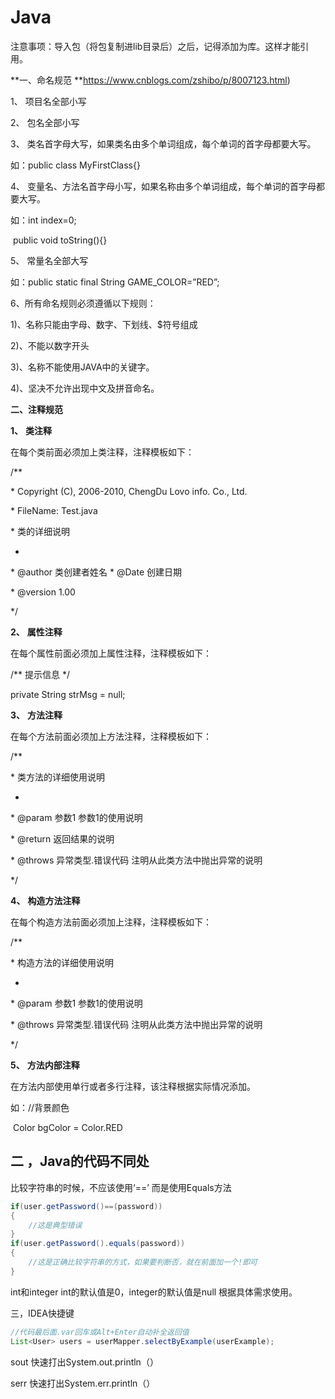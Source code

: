 # Java

注意事项：导入包（将包复制进lib目录后）之后，记得添加为库。这样才能引用。

**一、命名规范 **https://www.cnblogs.com/zshibo/p/8007123.html)

1、 项目名全部小写

2、 包名全部小写

3、 类名首字母大写，如果类名由多个单词组成，每个单词的首字母都要大写。

如：public class MyFirstClass{}

4、 变量名、方法名首字母小写，如果名称由多个单词组成，每个单词的首字母都要大写。

如：int index=0;

​    public void toString(){}

5、 常量名全部大写

如：public static final String GAME_COLOR=”RED”;

6、所有命名规则必须遵循以下规则：

1)、名称只能由字母、数字、下划线、$符号组成

2)、不能以数字开头

3)、名称不能使用JAVA中的关键字。

4)、坚决不允许出现中文及拼音命名。

**二、注释规范**

**1、**  **类注释**

在每个类前面必须加上类注释，注释模板如下：

/**

\* Copyright (C), 2006-2010, ChengDu Lovo info. Co., Ltd.

\* FileName: Test.java

\* 类的详细说明

*

\* @author 类创建者姓名
  \* @Date  创建日期

\* @version 1.00

*/

 

**2、**  **属性注释**

在每个属性前面必须加上属性注释，注释模板如下：

/** 提示信息 */

private String strMsg = null;

 

**3、**  **方法注释**

在每个方法前面必须加上方法注释，注释模板如下：

/**

\* 类方法的详细使用说明

*

\* @param 参数1 参数1的使用说明

\* @return 返回结果的说明

\* @throws 异常类型.错误代码 注明从此类方法中抛出异常的说明

*/

**4、**  **构造方法注释**

在每个构造方法前面必须加上注释，注释模板如下：

/**

\* 构造方法的详细使用说明

*

\* @param 参数1 参数1的使用说明

\* @throws 异常类型.错误代码 注明从此类方法中抛出异常的说明

*/

 

**5、**  **方法内部注释**

在方法内部使用单行或者多行注释，该注释根据实际情况添加。

如：//背景颜色

​    Color bgColor = Color.RED

## 二 ，Java的代码不同处

比较字符串的时候，不应该使用‘==’ 而是使用Equals方法

```java
if(user.getPassword()==(password))
{
	//这是典型错误
}
if(user.getPassword().equals(password))
{
	//这是正确比较字符串的方式，如果要判断否，就在前面加一个!即可
}
```

int和integer  int的默认值是0，integer的默认值是null  根据具体需求使用。



三，IDEA快捷键

```java
//代码最后面.var回车或Alt+Enter自动补全返回值
List<User> users = userMapper.selectByExample(userExample);
```

sout 快速打出System.out.println（）

serr 快速打出System.err.println（）
